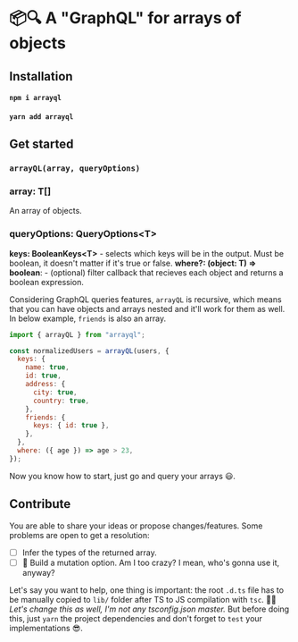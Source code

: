 # 📦🔍 A "GraphQL" for arrays of objects

## Installation

#### `npm i arrayql`

#### `yarn add arrayql`

## Get started

### `arrayQL(array, queryOptions)`

### array: T[]

An array of objects.

### queryOptions: QueryOptions\<T\>

**keys: BooleanKeys\<T\>** - selects which keys will be in the output. Must be boolean, it doesn't matter if it's true or false.
**where?: (object: T) => boolean**: - (optional) filter callback that recieves each object and returns a boolean expression.

Considering GraphQL queries features, `arrayQL` is recursive, which means that you can have objects and arrays nested and it'll work for them as well. In below example, `friends` is also an array.

```js
import { arrayQL } from "arrayql";

const normalizedUsers = arrayQL(users, {
  keys: {
    name: true,
    id: true,
    address: {
      city: true,
      country: true,
    },
    friends: {
      keys: { id: true },
    },
  },
  where: ({ age }) => age > 23,
});
```

Now you know how to start, just go and query your arrays 😃.

## Contribute

You are able to share your ideas or propose changes/features.
Some problems are open to get a resolution:

- [ ] Infer the types of the returned array.
- [ ] 🤔 Build a mutation option. Am I too crazy? I mean, who's gonna use it, anyway?

Let's say you want to help, one thing is important: the root `.d.ts` file has to be manually copied to `lib/` folder after TS to JS compilation with `tsc`. 🤷‍♂️ _Let's change this as well, I'm not any tsconfig.json master._ But before doing this, just `yarn` the project dependencies and don't forget to `test` your implementations 😎.

